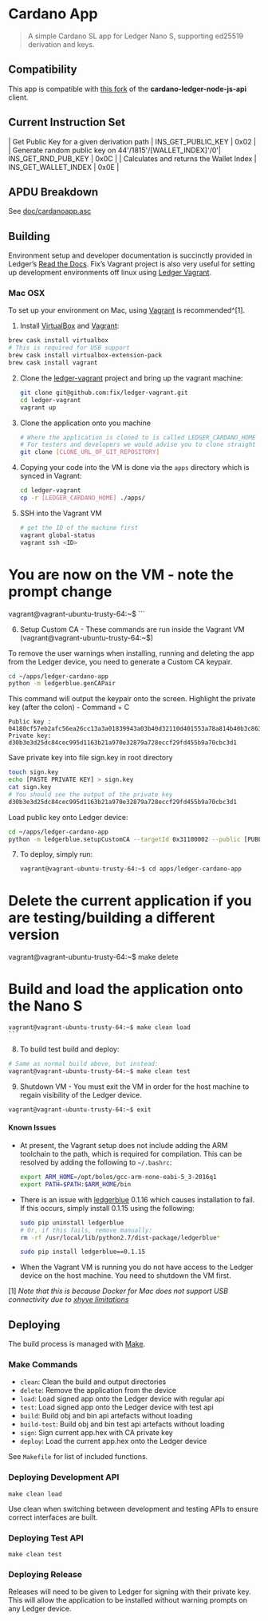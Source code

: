 # Cardano App

> A simple Cardano SL app for Ledger Nano S, supporting ed25519 derivation and keys.

## Compatibility

This app is compatible with [this fork](https://github.com/HiddenField/cardano-ledger-node-js-api) of the **cardano-ledger-node-js-api** client.

## Current Instruction Set

| Get Public Key for a given derivation path | INS_GET_PUBLIC_KEY | 0x02 |
| Generate random public key on 44'/1815'/[WALLET_INDEX]'/0'| INS_GET_RND_PUB_KEY | 0x0C |
| Calculates and returns the Wallet Index | INS_GET_WALLET_INDEX | 0x0E |

## APDU Breakdown

See [doc/cardanoapp.asc](doc/cardanoapp.asc)

## Building

Environment setup and developer documentation is succinctly provided in Ledger’s [Read the Docs](http://ledger.readthedocs.io/en/latest/). Fix’s Vagrant project is also very useful for setting up development environments off linux using [Ledger Vagrant](https://github.com/fix/ledger-vagrant).

### Mac OSX

To set up your environment on Mac, using [Vagrant](https://www.vagrantup.com) is recommended^[1].


1. Install [VirtualBox](https://www.virtualbox.org/) and [Vagrant](https://www.vagrantup.com/):

  ```bash
  brew cask install virtualbox
  # This is required for USB support
  brew cask install virtualbox-extension-pack
  brew cask install vagrant

  ```

2. Clone the [ledger-vagrant](https://github.com/fix/ledger-vagrant) project and bring up the vagrant machine:

    ```bash
    git clone git@github.com:fix/ledger-vagrant.git
    cd ledger-vagrant
    vagrant up
    ```
3. Clone the application onto you machine

    ```bash
    # Where the application is cloned to is called LEDGER_CARDANO_HOME
    # For testers and developers we would advise you to clone straight into the Vagrant VM's app folder      
    git clone [CLONE_URL_OF_GIT_REPOSITORY]
    ```

4. Copying your code into the VM is done via the `apps` directory which is synced in Vagrant:

	```bash
	cd ledger-vagrant
	cp -r [LEDGER_CARDANO_HOME] ./apps/
	```

5. SSH into the Vagrant VM

	```bash
	# get the ID of the machine first
	vagrant global-status
	vagrant ssh <ID>
  # You are now on the VM - note the prompt change
  vagrant@vagrant-ubuntu-trusty-64:~$
	```

6. Setup Custom CA - These commands are run inside the Vagrant VM (vagrant@vagrant-ubuntu-trusty-64:~$)

  To remove the user warnings when installing, running and deleting the app from the Ledger device, you need to generate a Custom CA keypair.

  ```bash
  cd ~/apps/ledger-cardano-app
  python -m ledgerblue.genCAPair
  ```

  This command will output the keypair onto the screen. Highlight the private key (after the colon) - Command + C

  ```
  Public key : 04180cf57eb2afc56ea26cc13a3a01839943a03b40d32110d401553a78a814b40b3c863f96e04f9a7710335fe920b3d0bec21529480341b381b21d7bc617b02160
  Private key: d30b3e3d25dc84cec995d1163b21a970e32879a728eccf29fd455b9a70cbc3d1
  ```

  Save private key into file sign.key in root directory
  ```bash
  touch sign.key
  echo [PASTE PRIVATE KEY] > sign.key
  cat sign.key
  # You should see the output of the private key
  d30b3e3d25dc84cec995d1163b21a970e32879a728eccf29fd455b9a70cbc3d1
  ```

  Load public key onto Ledger device:

  ```bash
  cd ~/apps/ledger-cardano-app
  python -m ledgerblue.setupCustomCA --targetId 0x31100002 --public [PUBLIC KEY]  
  ```  

7. To deploy, simply run:

	```bash    
	vagrant@vagrant-ubuntu-trusty-64:~$ cd apps/ledger-cardano-app
  # Delete the current application if you are testing/building a different version
  vagrant@vagrant-ubuntu-trusty-64:~$ make delete
  # Build and load the application onto the Nano S
	vagrant@vagrant-ubuntu-trusty-64:~$ make clean load
	```
8. To build test build and deploy:

  ```bash    
  # Same as normal build above, but instead:
  vagrant@vagrant-ubuntu-trusty-64:~$ make clean test
  ```

9. Shutdown VM - You must exit the VM in order for the host machine to regain visibility of the Ledger device.

  ```bash
  vagrant@vagrant-ubuntu-trusty-64:~$ exit
   ```

#### Known Issues

* At present, the Vagrant setup does not include adding the ARM toolchain to the path, which is required for compilation. This can be resolved by adding the following to `~/.bashrc`:

	```bash
	export ARM_HOME=/opt/bolos/gcc-arm-none-eabi-5_3-2016q1
	export PATH=$PATH:$ARM_HOME/bin
	```
* There is an issue with [ledgerblue](https://github.com/LedgerHQ/blue-loader-python) 0.1.16 which causes installation to fail. If this occurs, simply install 0.1.15 using the following:

	```bash
	sudo pip uninstall ledgerblue
	# Or, if this fails, remove manually:
	rm -rf /usr/local/lib/python2.7/dist-package/ledgerblue*

	sudo pip install ledgerblue==0.1.15
	```

* When the Vagrant VM is running you do not have access to the Ledger device on the host machine. You need to shutdown the VM first.

[1] *Note that this is because Docker for Mac does not support USB connectivity due to [xhyve limitations](https://github.com/mist64/xhyve#what-is-bhyve)*

## Deploying

The build process is managed with [Make](https://www.gnu.org/software/make/).

### Make Commands

* `clean`: Clean the build and output directories
* `delete`: Remove the application from the device
* `load`: Load signed app onto the Ledger device with regular api
* `test`: Load signed app onto the Ledger device with test api
* `build`: Build obj and bin api artefacts without loading
* `build-test`: Build obj and bin test api artefacts without loading
* `sign`: Sign current app.hex with CA private key
* `deploy`: Load the current app.hex onto the Ledger device

See `Makefile` for list of included functions.

### Deploying Development API

`make clean load`

Use clean when switching between development and testing APIs to ensure correct interfaces are built.

### Deploying Test API

`make clean test`

### Deploying Release

Releases will need to be given to Ledger for signing with their private key.
This will allow the application to be installed without warning prompts on any Ledger device.

